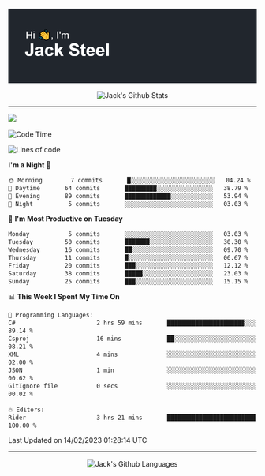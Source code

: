 <p align="center">
  <img align="center" src="https://github.com/JackSteel97/JackSteel97/blob/main/header.png?raw=true" alt="Hi, I'm Jack Steel" /> 
 </p>
<p align="center">
 <img align="center" src="https://github-readme-stats.vercel.app/api?username=jacksteel97&show_icons=true&count_private=true&theme=dracula" alt="Jack's Github Stats" /> 
</p>

<hr/>

![](https://komarev.com/ghpvc/?username=jacksteel97&color=blue)
<!--START_SECTION:waka-->
![Code Time](http://img.shields.io/badge/Code%20Time-520%20hrs%2042%20mins-blue)

![Lines of code](https://img.shields.io/badge/From%20Hello%20World%20I%27ve%20Written-862%20Thousand%20lines%20of%20code-blue)

**I'm a Night 🦉** 

```text
🌞 Morning        7 commits       █░░░░░░░░░░░░░░░░░░░░░░░░   04.24 % 
🌆 Daytime       64 commits       █████████░░░░░░░░░░░░░░░░   38.79 % 
🌃 Evening       89 commits       █████████████░░░░░░░░░░░░   53.94 % 
🌙 Night          5 commits       ░░░░░░░░░░░░░░░░░░░░░░░░░   03.03 % 

```
📅 **I'm Most Productive on Tuesday** 

```text
Monday           5 commits       ░░░░░░░░░░░░░░░░░░░░░░░░░   03.03 % 
Tuesday         50 commits       ███████░░░░░░░░░░░░░░░░░░   30.30 % 
Wednesday       16 commits       ██░░░░░░░░░░░░░░░░░░░░░░░   09.70 % 
Thursday        11 commits       █░░░░░░░░░░░░░░░░░░░░░░░░   06.67 % 
Friday          20 commits       ███░░░░░░░░░░░░░░░░░░░░░░   12.12 % 
Saturday        38 commits       █████░░░░░░░░░░░░░░░░░░░░   23.03 % 
Sunday          25 commits       ███░░░░░░░░░░░░░░░░░░░░░░   15.15 % 

```


📊 **This Week I Spent My Time On** 

```text
💬 Programming Languages: 
C#                       2 hrs 59 mins       ██████████████████████░░░   89.14 % 
Csproj                   16 mins             ██░░░░░░░░░░░░░░░░░░░░░░░   08.21 % 
XML                      4 mins              ░░░░░░░░░░░░░░░░░░░░░░░░░   02.00 % 
JSON                     1 min               ░░░░░░░░░░░░░░░░░░░░░░░░░   00.62 % 
GitIgnore file           0 secs              ░░░░░░░░░░░░░░░░░░░░░░░░░   00.02 % 

🔥 Editors: 
Rider                    3 hrs 21 mins       █████████████████████████   100.00 % 

```


 Last Updated on 14/02/2023 01:28:14 UTC
<!--END_SECTION:waka-->

<hr/>

<p align="center">
    <img align="center" src="http://github-profile-summary-cards.vercel.app/api/cards/repos-per-language?username=jacksteel97&theme=2077" alt="Jack's Github Languages" /> 
</p>
